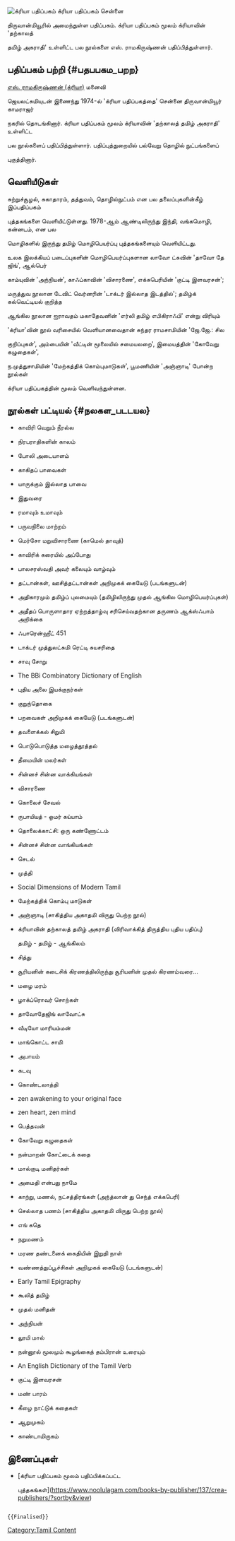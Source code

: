 ![க்ரியா பதிப்பகம்](க்ரியா_பதிப்பகம்.jpg "க்ரியா பதிப்பகம்") க்ரியா பதிப்பகம் சென்னை
திருவான்மியூரில் அமைந்துள்ள பதிப்பகம். க்ரியா பதிப்பகம் மூலம் க்ரியாவின் 'தற்காலத்
தமிழ் அகராதி' உள்ளிட்ட பல நூல்களை எஸ். ராமகிருஷ்ணன் பதிப்பித்துள்ளார்.

## பதிப்பகம் பற்றி {#பதபபகம_பறற}

[எஸ். ராமகிருஷ்ணன் (க்ரியா)](எஸ்._ராமகிருஷ்ணன்_(க்ரியா) "wikilink") மனைவி
ஜெயலட்சுமியுடன் இணைந்து 1974-ல் 'க்ரியா பதிப்பகத்தை' சென்னை திருவான்மியூர் காமராஜர்
நகரில் தொடங்கினார். க்ரியா பதிப்பகம் மூலம் க்ரியாவின் 'தற்காலத் தமிழ் அகராதி' உள்ளிட்ட
பல நூல்களைப் பதிப்பித்துள்ளார். பதிப்புத்துறையில் பல்வேறு தொழில் நுட்பங்களைப்
புகுத்தினார்.

## வெளியீடுகள்

சுற்றுச்சூழல், சுகாதாரம், தத்துவம், தொழில்நுட்பம் என பல தலைப்புகளின்கீழ் இப்பதிப்பகம்
புத்தகங்களை வெளியிட்டுள்ளது. 1978-ஆம் ஆண்டிலிருந்து இந்தி, வங்கமொழி, கன்னடம், என பல
மொழிகளில் இருந்து தமிழ் மொழிபெயர்ப்பு புத்தகங்களையும் வெளியிட்டது.

உலக இலக்கியப் படைப்புகளின் மொழிபெயர்ப்புகளான லாவோ ட்சுவின் 'தாவோ தே ஜிங்', ஆல்பெர்
காம்யுவின் 'அந்நியன்', காஃப்காவின் 'விசாரணை', எக்சுபெரியின் 'குட்டி இளவரசன்';
மருத்துவ நூலான டேவிட் வெர்னரின் 'டாக்டர் இல்லாத இடத்தில்'; தமிழ்க் கல்வெட்டியல் குறித்த
ஆங்கில நூலான ஐராவதம் மகாதேவனின் 'எர்லி தமிழ் எபிகிராஃபி' என்று விரியும்
'க்ரியா'வின் நூல் வரிசையில் வெளியானவைதான் சுந்தர ராமசாமியின் 'ஜே.ஜே.: சில
குறிப்புகள்', அம்பையின் 'வீட்டின் மூலையில் சமையலறை', இமையத்தின் 'கோவேறு கழுதைகள்',
ந.முத்துசாமியின் 'மேற்கத்திக் கொம்புமாடுகள்', பூமணியின் 'அஞ்ஞாடி' போன்ற நூல்கள்
க்ரியா பதிப்பகத்தின் மூலம் வெளிவந்துள்ளன.

## நூல்கள் பட்டியல் {#நலகள_படடயல}

-   காவிரி வெறும் நீரல்ல
-   நிரபராதிகளின் காலம்
-   போலி அடையாளம்
-   காகிதப் பாவைகள்
-   யாருக்கும் இல்லாத பாவை
-   இதுவரை
-   ரமாவும் உமாவும்
-   பருவநிலை மாற்றம்
-   மெர்சோ மறுவிசாரணை (காமெல் தாவுத்)
-   காவிரிக் கரையில் அப்போது
-   பாலசரஸ்வதி அவர் கலையும் வாழ்வும்
-   தட்டான்கள், ஊசித்தட்டான்கள் அறிமுகக் கையேடு (படங்களுடன்)
-   அதிகாரமும் தமிழ்ப் புலமையும் (தமிழிலிருந்து முதல் ஆங்கில மொழிபெயர்ப்புகள்)
-   அதீதப் பொருளாதார ஏற்றத்தாழ்வு சரிசெய்வதற்கான தருணம் ஆக்ஸ்ஃபாம் அறிக்கை
-   ஃபாரென்ஹீட் 451
-   டாக்டர் முத்துலட்சுமி ரெட்டி சுயசரிதை
-   சாவு சோறு
-   The BBi Combinatory Dictionary of English
-   புதிய அலை இயக்குநர்கள்
-   குறுந்தொகை
-   பறவைகள் அறிமுகக் கையேடு (படங்களுடன்)
-   தவளைக்கல் சிறுமி
-   பொடுபொடுத்த மழைத்தூத்தல்
-   தீமையின் மலர்கள்
-   சின்னச் சின்ன வாக்கியங்கள்
-   விசாரணை
-   கொலைச் சேவல்
-   ருபாயியத் - ஒமர் கய்யாம்
-   தொலைக்காட்சி: ஒரு கண்ணோட்டம்
-   சின்னச் சின்ன வாங்கியங்கள்
-   செடல்
-   முத்தி
-   Social Dimensions of Modern Tamil
-   மேற்கத்திக் கொம்பு மாடுகள்
-   அஞ்ஞாடி (சாகித்திய அகாதமி விருது பெற்ற நூல்)
-   க்ரியாவின் தற்காலத் தமிழ் அகராதி (விரிவாக்கித் திருத்திய புதிய பதிப்பு)
    தமிழ் - தமிழ் - ஆங்கிலம்
-   சித்து
-   சூரியனின் கடைசிக் கிரணத்திலிருந்து சூரியனின் முதல் கிரணம்வரை...
-   மழை மரம்
-   ழாக்ப்ரொவர் சொற்கள்
-   தாவோதேஜிங் லாவோட்சு
-   வீடியோ மாரியம்மன்
-   மாங்கொட்ட சாமி
-   அபாயம்
-   கடவு
-   கொண்டலாத்தி
-   zen awakening to your original face
-   zen heart, zen mind
-   பெத்தவன்
-   கோவேறு கழுதைகள்
-   நன்மாறன் கோட்டைக் கதை
-   மால்குடி மனிதர்கள்
-   அமைதி என்பது நாமே
-   காற்று, மணல், நட்சத்திரங்கள் (அந்த்லான் து செந்த் எக்கபெரி)
-   செல்லாத பணம் (சாகித்திய அகாதமி விருது பெற்ற நூல்)
-   எங் கதெ
-   நறுமணம்
-   மரண தண்டனைக் கைதியின் இறுதி நாள்
-   வண்ணத்துப்பூச்சிகள் அறிமுகக் கையேடு (படங்களுடன்)
-   Early Tamil Epigraphy
-   கூலித் தமிழ்
-   முதல் மனிதன்
-   அந்நியன்
-   லூயி மால்
-   நன்னூல் மூலமும் கூழங்கைத் தம்பிரான் உரையும்
-   An English Dictionary of the Tamil Verb
-   குட்டி இளவரசன்
-   மண் பாரம்
-   கீழை நாட்டுக் கதைகள்
-   ஆறுமுகம்
-   காண்டாமிருகம்

## இணைப்புகள்

-   [க்ரியா பதிப்பகம் மூலம் பதிப்பிக்கப்பட்ட
    புத்தகங்கள்](https://www.noolulagam.com/books-by-publisher/137/crea-publishers/?sortby&view)

```{=mediawiki}
{{Finalised}}
```
[Category:Tamil Content](Category:Tamil_Content "wikilink")
